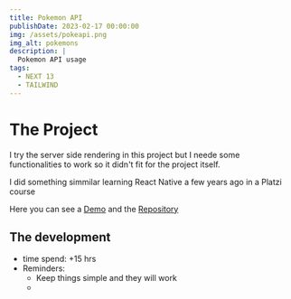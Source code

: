```yaml
---
title: Pokemon API
publishDate: 2023-02-17 00:00:00
img: /assets/pokeapi.png
img_alt: pokemons
description: |
  Pokemon API usage
tags:
  - NEXT 13
  - TAILWIND
---
```


# The Project

I try the server side rendering in this project but I neede some functionalities to work so it didn't fit for the project itself.

I did something simmilar learning React Native a few years ago in a Platzi course

Here you can see a
<a href="https://pokeapi-mocha.vercel.app" target="_blank" >Demo</a> and the
<a href="https://github.com/XxtbmfxX/pokeapi" target="_blank" >Repository</a>

## The development

- time spend: +15 hrs
- Reminders:
  - Keep things simple and they will work
  -
